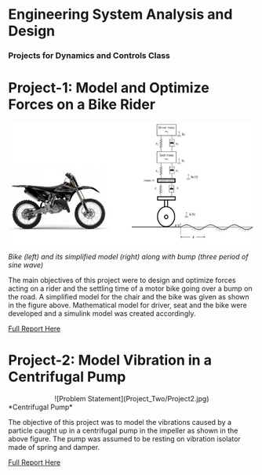 # Engineering System Analysis and Design 
<h3>Projects for Dynamics and Controls Class</h3>

# Project-1: Model and Optimize Forces on a Bike Rider
![Problem Statement](Project_One/Project1.jpg)

*Bike (left) and its simplified model (right) along with bump (three period of sine wave)*

The main objectives of this project were to design and optimize forces acting on a rider
and the settling time of a motor bike going over a bump on the road. A simplified model for the
chair and the bike was given as shown in the figure above. Mathematical model for driver, seat and the
bike were developed and a simulink model was created accordingly.

[Full Report Here](Project_One/Project_One.pdf)

# Project-2: Model Vibration in a Centrifugal Pump
<div align = "center">
![Problem Statement](Project_Two/Project2.jpg) </div>
*Centrifugal Pump*

The objective of this project was to model the vibrations caused by a particle caught up in a centrifugal pump in the impeller as shown in the above figure. The pump was assumed to be resting on vibration isolator made of spring and damper.

[Full Report Here](Project_Two/Project_Two.pdf)
